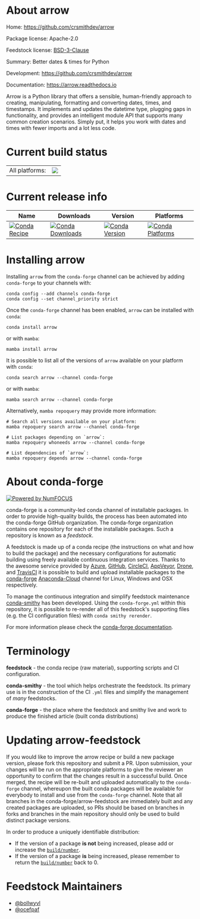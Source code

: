 About arrow
===========

Home: https://github.com/crsmithdev/arrow

Package license: Apache-2.0

Feedstock license: [BSD-3-Clause](https://github.com/conda-forge/arrow-feedstock/blob/main/LICENSE.txt)

Summary: Better dates & times for Python

Development: https://github.com/crsmithdev/arrow

Documentation: https://arrow.readthedocs.io

Arrow is a Python library that offers a sensible, human-friendly approach to
creating, manipulating, formatting and converting dates, times, and timestamps.
It implements and updates the datetime type, plugging gaps in functionality,
and provides an intelligent module API that supports many common creation
scenarios. Simply put, it helps you work with dates and times with fewer
imports and a lot less code.


Current build status
====================


<table><tr><td>All platforms:</td>
    <td>
      <a href="https://dev.azure.com/conda-forge/feedstock-builds/_build/latest?definitionId=53&branchName=main">
        <img src="https://dev.azure.com/conda-forge/feedstock-builds/_apis/build/status/arrow-feedstock?branchName=main">
      </a>
    </td>
  </tr>
</table>

Current release info
====================

| Name | Downloads | Version | Platforms |
| --- | --- | --- | --- |
| [![Conda Recipe](https://img.shields.io/badge/recipe-arrow-green.svg)](https://anaconda.org/conda-forge/arrow) | [![Conda Downloads](https://img.shields.io/conda/dn/conda-forge/arrow.svg)](https://anaconda.org/conda-forge/arrow) | [![Conda Version](https://img.shields.io/conda/vn/conda-forge/arrow.svg)](https://anaconda.org/conda-forge/arrow) | [![Conda Platforms](https://img.shields.io/conda/pn/conda-forge/arrow.svg)](https://anaconda.org/conda-forge/arrow) |

Installing arrow
================

Installing `arrow` from the `conda-forge` channel can be achieved by adding `conda-forge` to your channels with:

```
conda config --add channels conda-forge
conda config --set channel_priority strict
```

Once the `conda-forge` channel has been enabled, `arrow` can be installed with `conda`:

```
conda install arrow
```

or with `mamba`:

```
mamba install arrow
```

It is possible to list all of the versions of `arrow` available on your platform with `conda`:

```
conda search arrow --channel conda-forge
```

or with `mamba`:

```
mamba search arrow --channel conda-forge
```

Alternatively, `mamba repoquery` may provide more information:

```
# Search all versions available on your platform:
mamba repoquery search arrow --channel conda-forge

# List packages depending on `arrow`:
mamba repoquery whoneeds arrow --channel conda-forge

# List dependencies of `arrow`:
mamba repoquery depends arrow --channel conda-forge
```


About conda-forge
=================

[![Powered by
NumFOCUS](https://img.shields.io/badge/powered%20by-NumFOCUS-orange.svg?style=flat&colorA=E1523D&colorB=007D8A)](https://numfocus.org)

conda-forge is a community-led conda channel of installable packages.
In order to provide high-quality builds, the process has been automated into the
conda-forge GitHub organization. The conda-forge organization contains one repository
for each of the installable packages. Such a repository is known as a *feedstock*.

A feedstock is made up of a conda recipe (the instructions on what and how to build
the package) and the necessary configurations for automatic building using freely
available continuous integration services. Thanks to the awesome service provided by
[Azure](https://azure.microsoft.com/en-us/services/devops/), [GitHub](https://github.com/),
[CircleCI](https://circleci.com/), [AppVeyor](https://www.appveyor.com/),
[Drone](https://cloud.drone.io/welcome), and [TravisCI](https://travis-ci.com/)
it is possible to build and upload installable packages to the
[conda-forge](https://anaconda.org/conda-forge) [Anaconda-Cloud](https://anaconda.org/)
channel for Linux, Windows and OSX respectively.

To manage the continuous integration and simplify feedstock maintenance
[conda-smithy](https://github.com/conda-forge/conda-smithy) has been developed.
Using the ``conda-forge.yml`` within this repository, it is possible to re-render all of
this feedstock's supporting files (e.g. the CI configuration files) with ``conda smithy rerender``.

For more information please check the [conda-forge documentation](https://conda-forge.org/docs/).

Terminology
===========

**feedstock** - the conda recipe (raw material), supporting scripts and CI configuration.

**conda-smithy** - the tool which helps orchestrate the feedstock.
                   Its primary use is in the construction of the CI ``.yml`` files
                   and simplify the management of *many* feedstocks.

**conda-forge** - the place where the feedstock and smithy live and work to
                  produce the finished article (built conda distributions)


Updating arrow-feedstock
========================

If you would like to improve the arrow recipe or build a new
package version, please fork this repository and submit a PR. Upon submission,
your changes will be run on the appropriate platforms to give the reviewer an
opportunity to confirm that the changes result in a successful build. Once
merged, the recipe will be re-built and uploaded automatically to the
`conda-forge` channel, whereupon the built conda packages will be available for
everybody to install and use from the `conda-forge` channel.
Note that all branches in the conda-forge/arrow-feedstock are
immediately built and any created packages are uploaded, so PRs should be based
on branches in forks and branches in the main repository should only be used to
build distinct package versions.

In order to produce a uniquely identifiable distribution:
 * If the version of a package **is not** being increased, please add or increase
   the [``build/number``](https://docs.conda.io/projects/conda-build/en/latest/resources/define-metadata.html#build-number-and-string).
 * If the version of a package **is** being increased, please remember to return
   the [``build/number``](https://docs.conda.io/projects/conda-build/en/latest/resources/define-metadata.html#build-number-and-string)
   back to 0.

Feedstock Maintainers
=====================

* [@bollwyvl](https://github.com/bollwyvl/)
* [@ocefpaf](https://github.com/ocefpaf/)


